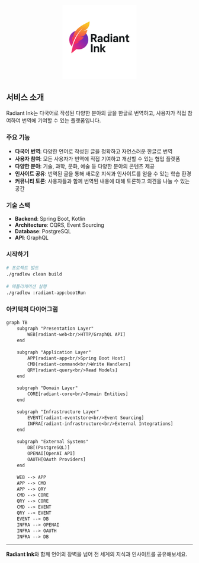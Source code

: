 <div align="center">
  <img src="images/logo.png" alt="Radiant Ink Logo" width="200" height="auto">
</div>

## 서비스 소개

Radiant Ink는 다국어로 작성된 다양한 분야의 글을 한글로 번역하고, 사용자가 직접 참여하여 번역에 기여할 수 있는 플랫폼입니다. 

### 주요 기능

- **다국어 번역**: 다양한 언어로 작성된 글을 정확하고 자연스러운 한글로 번역
- **사용자 참여**: 모든 사용자가 번역에 직접 기여하고 개선할 수 있는 협업 플랫폼
- **다양한 분야**: 기술, 과학, 문화, 예술 등 다양한 분야의 콘텐츠 제공
- **인사이트 공유**: 번역된 글을 통해 새로운 지식과 인사이트를 얻을 수 있는 학습 환경
- **커뮤니티 토론**: 사용자들과 함께 번역된 내용에 대해 토론하고 의견을 나눌 수 있는 공간

### 기술 스택

- **Backend**: Spring Boot, Kotlin
- **Architecture**: CQRS, Event Sourcing
- **Database**: PostgreSQL
- **API**: GraphQL

### 시작하기

```bash
# 프로젝트 빌드
./gradlew clean build

# 애플리케이션 실행
./gradlew :radiant-app:bootRun
```

### 아키텍처 다이어그램

```mermaid
graph TB
    subgraph "Presentation Layer"
        WEB[radiant-web<br/>HTTP/GraphQL API]
    end
    
    subgraph "Application Layer"
        APP[radiant-app<br/>Spring Boot Host]
        CMD[radiant-command<br/>Write Handlers]
        QRY[radiant-query<br/>Read Models]
    end
    
    subgraph "Domain Layer"
        CORE[radiant-core<br/>Domain Entities]
    end
    
    subgraph "Infrastructure Layer"
        EVENT[radiant-eventstore<br/>Event Sourcing]
        INFRA[radiant-infrastructure<br/>External Integrations]
    end
    
    subgraph "External Systems"
        DB[(PostgreSQL)]
        OPENAI[OpenAI API]
        OAUTH[OAuth Providers]
    end
    
    WEB --> APP
    APP --> CMD
    APP --> QRY
    CMD --> CORE
    QRY --> CORE
    CMD --> EVENT
    QRY --> EVENT
    EVENT --> DB
    INFRA --> OPENAI
    INFRA --> OAUTH
    INFRA --> DB
```

---

**Radiant Ink**와 함께 언어의 장벽을 넘어 전 세계의 지식과 인사이트를 공유해보세요.
